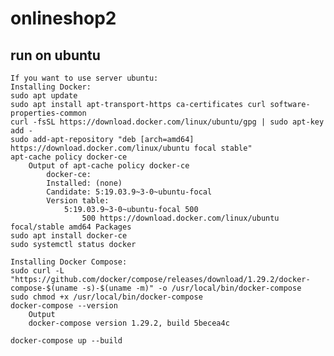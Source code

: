 # onlineshop2


## run on ubuntu

    If you want to use server ubuntu:
    Installing Docker:
    sudo apt update
    sudo apt install apt-transport-https ca-certificates curl software-properties-common
    curl -fsSL https://download.docker.com/linux/ubuntu/gpg | sudo apt-key add -
    sudo add-apt-repository "deb [arch=amd64] https://download.docker.com/linux/ubuntu focal stable"
    apt-cache policy docker-ce
        Output of apt-cache policy docker-ce
            docker-ce:
            Installed: (none)
            Candidate: 5:19.03.9~3-0~ubuntu-focal
            Version table:
                5:19.03.9~3-0~ubuntu-focal 500
                    500 https://download.docker.com/linux/ubuntu focal/stable amd64 Packages
    sudo apt install docker-ce
    sudo systemctl status docker

    Installing Docker Compose:
    sudo curl -L "https://github.com/docker/compose/releases/download/1.29.2/docker-compose-$(uname -s)-$(uname -m)" -o /usr/local/bin/docker-compose
    sudo chmod +x /usr/local/bin/docker-compose
    docker-compose --version
        Output
        docker-compose version 1.29.2, build 5becea4c
        
    docker-compose up --build

